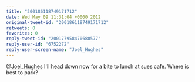 ```yaml
---
title: "200186118749171712"
date: Wed May 09 11:31:04 +0000 2012
original-tweet-id: "200186118749171712"
retweets: 0
favorites: 0
reply-tweet-id: "200177958470680577"
reply-user-id: "6752272"
reply-user-screen-name: "Joel_Hughes"
---
```

<a href="https://twitter.com/Joel_Hughes">@Joel_Hughes</a> I'll head down now for a bite to lunch at sues cafe. Where is best to park?
